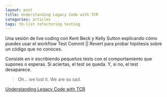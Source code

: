 ```yaml
---
layout: post
title: Understanding Legacy Code with TCR
categories: articles
tags: tb-list refactoring testing
---
```


Una sesión de live coding con Kent Beck y Kelly Sutton explicando cómo puedes usar el workflow Test Commit || Revert para probar hipótesis sobre un código que no conoces.

Consiste en ir escribiendo pequeños tests con el comportamiento
que supones o esperas. Si aciertas, el test se queda. Y, si no, el test desaparece.

> Oh... we lost it. We are so sad.

[Understanding Legacy Code with TCR](https://youtu.be/FFzHOyFeovE?si=uBfLAeo8z_2ZgPQt)
